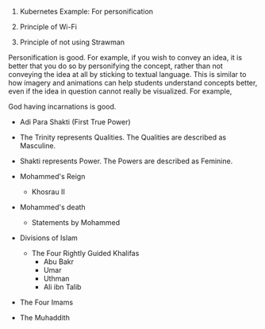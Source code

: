 1. Kubernetes Example: For personification

2. Principle of Wi-Fi

3. Principle of not using Strawman

Personification is good. For example, if you wish to convey an idea, it is better that you do so by personifying the concept, rather than not conveying the idea at all by sticking to textual language. This is similar to how imagery and animations can help students understand concepts better, even if the idea in question cannot really be visualized. For example, 

God having incarnations is good.



- Adi Para Shakti (First True Power)

- The Trinity represents Qualities. The Qualities are described as Masculine.
- Shakti represents Power. The Powers are described as Feminine.


- Mohammed's Reign
	- Khosrau II
- Mohammed's death
	- Statements by Mohammed
- Divisions of Islam
	- The Four Rightly Guided Khalifas
		- Abu Bakr
		- Umar
		- Uthman
		- Ali ibn Talib
- The Four Imams
- The Muhaddith